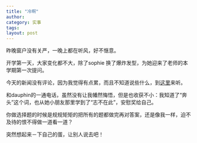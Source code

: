 ```yaml
---
title: "冷啊"
author:
category: 实事
tags: 
layout: post
---
```

昨晚窗户没有关严，一晚上都在听风，好不惬意。

开学第一天，大家变化都不大，除了sophie 换了爆炸发型，为她迎来了老师的本学期第一次提问。

今天的新闻没有评论，因为我觉得有点累，而且不知道说些什么，到<a href="http://www.francaisblog.com.cn/node/541">这里</a>来听。

和dauphin的一通电话，虽然没有让我幡然悔悟，但是也收获不小：我知道了“奔头”这个词，也从她小朋友那里学到了“志不在此”，安慰奖给自己。

你做选择题的时候是规规矩矩的把所有的题都做完再对答案，还是像我一样，迫不及待的恨不得做一道看一道？

突然想起来－下自己的蛋，让别人说去吧！

